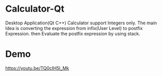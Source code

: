 # Calculator-Qt
Desktop Application(Qt C++) Calculator support Integers only. The main Idea is converting the expression from infix(User Level) to postfix Expression. then Evaluate the postfix expression by using stack.
# Demo
https://youtu.be/TQ0cIH5I_Mk
